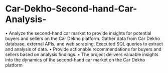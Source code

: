 # Car-Dekho-Second-hand-Car-Analysis-
•	Analyze the second-hand car market to provide insights for potential buyers and sellers on the Car Dekho platform. Gather data from Car Dekho database, external APIs, and web scraping. Executed SQL queries to extract and analysis of data.
•	Provide actionable recommendations for buyers and sellers based on analysis findings.
•	The project delivers valuable insights into the dynamics of the second-hand car market on the Car Dekho platform
